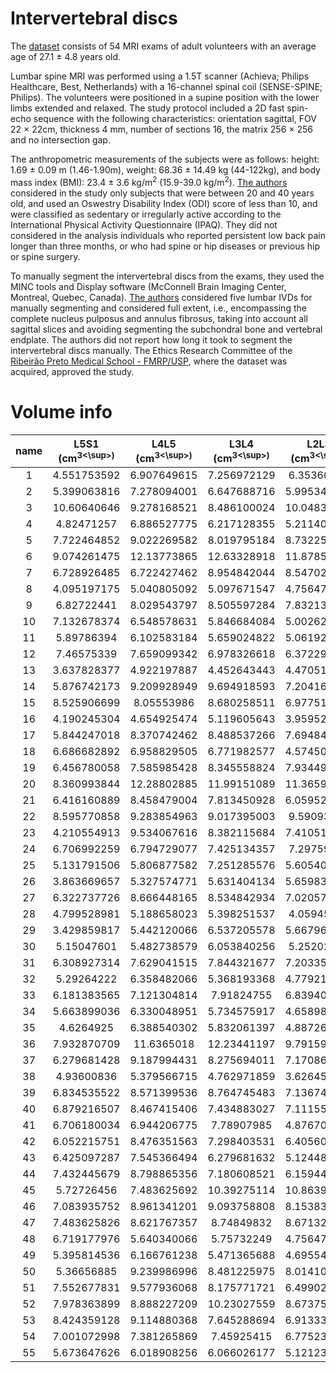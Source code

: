 # Intervertebral discs

The [dataset](https://doi.org/10.21037/qims.2016.08.01) consists of 54 MRI exams of adult volunteers with an average age of 27.1 $\pm$ 4.8 years old.

Lumbar spine MRI was performed using a 1.5T scanner (Achieva; Philips Healthcare, Best, Netherlands) with a 16-channel spinal coil (SENSE-SPINE; Philips). 
The volunteers were positioned in a supine position with the lower limbs extended and relaxed.
The study protocol included a 2D fast spin-echo sequence with the following characteristics: orientation sagittal, FOV 22 $\times$ 22cm, thickness  $4$ mm, number of sections 16, the matrix  256 $\times$ 256 and no intersection gap.

The anthropometric measurements of the subjects were as follows: height: 1.69 $\pm$ 0.09 m (1.46-1.90m), weight: 68.36 $\pm$ 14.49 kg (44-122kg), and body mass index (BMI): 23.4 $\pm$ 3.6 kg/m<sup>2</sup> (15.9-39.0 kg/m<sup>2</sup>).
[The authors](https://doi.org/10.21037/qims.2016.08.01) considered in the study only subjects that were between 20 and 40 years old, and used an Oswestry Disability Index (ODI) score of less than 10, and were classified as sedentary or irregularly active according to the International Physical Activity Questionnaire (IPAQ).
They did not considered in the analysis individuals who reported persistent low back pain longer than three months, or who had spine or hip diseases or previous hip or spine surgery.

To manually segment the intervertebral discs from the exams, they used the MINC tools and Display software (McConnell Brain Imaging Center, Montreal, Quebec, Canada).
[The authors](https://doi.org/10.21037/qims.2016.08.01) considered five lumbar IVDs for manually segmenting and considered full extent, i.e., encompassing the complete nucleus pulposus and annulus fibrosus, taking into account all sagittal slices and avoiding segmenting the subchondral bone and vertebral endplate.
The authors did not report how long it took to segment the intervertebral discs manually.
The Ethics Research Committee of the [Ribeirão Preto Medical School - FMRP/USP](https://www.fmrp.usp.br/en/), where the dataset was acquired, approved the study. 



# Volume info

name  |   L5S1 (cm<sup>3<\sup>)  |   L4L5 (cm<sup>3<\sup>)  |   L3L4 (cm<sup>3<\sup>)  |   L2L3 (cm<sup>3<\sup>)  |   L1L2 (cm<sup>3<\sup>)
:--: | :--: | :--: | :--: | :--: | :--: 
1  |  4.551753592  |  6.907649615  |  7.256972129  |  6.35360786  |  4.864519098
2  |  5.399063816  |  7.278094001  |  6.647688716  |  5.995349227  |  4.853145838
3  |  10.60640646  |  9.278168521  |  8.486100024  |  10.04830281  |  8.917472713
4  |  4.82471257  |  6.886527775  |  6.217128355  |  5.211404468  |  4.397401775
5  |  7.722464852  |  9.022269582  |  8.019795184  |  8.732250652  |  6.778481667
6  |  9.074261475  |  12.13773865  |  12.63328918  |  11.87859009  |  9.447142944
7  |  6.728926485  |  6.722427462  |  8.954842044  |  8.547028317  |  6.201693202
8  |  4.095197175  |  5.040805092  |  5.097671547  |  4.756472814  |  4.150438874
9  |  6.82722441  |  8.029543797  |  8.505597284  |  7.832135952  |  5.990475107
10  |  7.132678374  |  6.548578631  |  5.846684084  |  5.002623397  |  3.432296826
11  |  5.89786394  |  6.102583184  |  5.659024822  |  5.061927026  |  3.715816758
12  |  7.46575339  |  7.659099342  |  6.978326618  |  6.372292665  |  5.124480129
13  |  3.637828377  |  4.922197887  |  4.452643443  |  4.470515757  |  3.545217293
14  |  5.876742173  |  9.209928949  |  9.694918593  |  7.204167763  |  6.141577389
15  |  8.525906699  |  8.05553986  |  8.680258511  |  6.977514306  |  5.792254861
16  |  4.190245304  |  4.654925474  |  5.119605643  |  3.959529975  |  2.766959191
17  |  5.844247018  |  8.370742462  |  8.488537266  |  7.694844003  |  5.818250923
18  |  6.686682892  |  6.958829505  |  6.771982577  |  4.574500227  |  3.197519604
19  |  6.456780058  |  7.585985428  |  8.345558824  |  7.934495574  |  6.519333161
20  |  8.360993844  |  12.28802885  |  11.99151089  |  11.36597987  |  8.093721499
21  |  6.416160889  |  8.458479004  |  7.813450928  |  6.059526978  |  5.227651978
22  |  8.595770858  |  9.283854963  |  9.017395003  |  9.59093382  |  7.413760973
23  |  4.210554913  |  9.534067616  |  8.382115684  |  7.410511656  |  5.702893206
24  |  6.706992259  |  6.794729077  |  7.425134357  |  7.29759102  |  5.415311337
25  |  5.131791506  |  5.806877582  |  7.251285576  |  5.605407851  |  3.831174409
26  |  3.863669657  |  5.327574771  |  5.631404134  |  5.659837363  |  4.381154428
27  |  6.322737726  |  8.666448165  |  8.534842934  |  7.020570401  |  5.603783225
28  |  4.799528981  |  5.188658023  |  5.398251537  |  4.05945266  |  3.290943111
29  |  3.429859817  |  5.442120066  |  6.537205578  |  5.667961143  |  4.736163604
30  |  5.15047601  |  5.482738579  |  6.053840256  |  5.25202325  |  4.66629877
31  |  6.308927314  |  7.629041515  |  7.844321677  |  7.203355459  |  5.958792409
32  |  5.29264222  |  6.358482066  |  5.368193368  |  4.779219368  |  3.99689942
33  |  6.181383565  |  7.121304814  |  7.91824755  |  6.839409677  |  5.265833653
34  |  5.663899036  |  6.330048951  |  5.734575917  |  4.658987517  |  3.306378238
35  |  4.6264925  |  6.388540302  |  5.832061397  |  4.887265826  |  3.581774439
36  |  7.932870709  |  11.6365018  |  12.23441197  |  9.791591465  |  6.366606016
37  |  6.279681428  |  9.187994431  |  8.275694011  |  7.170860021  |  5.494924344
38  |  4.93600836  |  5.379566715  |  4.762971859  |  3.626455122  |  2.733651766
39  |  6.834535522  |  8.571399536  |  8.764745483  |  7.136740112  |  4.8734552
40  |  6.879216507  |  8.467415406  |  7.434883027  |  7.111556602  |  5.5566652
41  |  6.706180034  |  6.944206775  |  7.78907985  |  4.876704875  |  3.686571168
42  |  6.052215751  |  8.476351563  |  7.298403531  |  6.405600161  |  5.382816318
43  |  6.425097287  |  7.545366494  |  6.279681632  |  5.124480172  |  4.5558156
44  |  7.432445679  |  8.798865356  |  7.180608521  |  6.159449463  |  5.274769897
45  |  5.72726456  |  7.483625692  |  10.39275114  |  10.86393035  |  9.253797248
46  |  7.083935752  |  8.961341201  |  9.093758808  |  8.153837516  |  6.360106995
47  |  7.483625826  |  8.621767357  |  8.74849832  |  8.671322413  |  6.473840014
48  |  6.719177976  |  5.640340066  |  5.75732249  |  4.756472863  |  4.091135327
49  |  5.395814536  |  6.166761238  |  5.471365688  |  4.695544718  |  3.594772557
50  |  5.36656885  |  9.239986996  |  8.481225975  |  8.014108644  |  5.850746118
51  |  7.552677831  |  9.577936068  |  8.175771721  |  6.499023625  |  5.279644318
52  |  7.978363899  |  8.888227209  |  10.23027559  |  8.673759429  |  6.438907674
53  |  8.424359128  |  9.114880368  |  7.645288694  |  6.913336179  |  6.001035764
54  |  7.001072998  |  7.381265869  |  7.45925415  |  6.775231934  |  5.520108032
55  |  5.673647626  |  6.018908256  |  6.066026177  |  5.121230617  |  4.410399908

